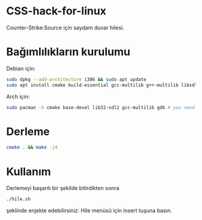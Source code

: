 # CSS-hack-for-linux
Counter-Strike:Source için saydam duvar hilesi.

# Bağımlılıkların kurulumu
Debian için:
```bash
sudo dpkg --add-architecture i386 && sudo apt update
sudo apt install cmake build-essential gcc-multilib g++-multilib libsdl2-dev libsdl2-dev:i386 gdb
```

Arch için:
```bash
sudo pacman -S cmake base-devel lib32-sdl2 gcc-multilib gdb # you need enable multilib repo
```
# Derleme
```bash
cmake . && make -j4
```
# Kullanım
Derlemeyi başarılı bir şekilde bitirdikten sonra 
```bash
./hile.sh
```
şeklinde enjekte edebilirsiniz. Hile menüsü için insert tuşuna basın.
